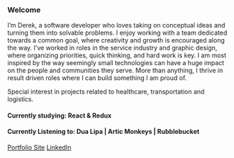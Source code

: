 ### Welcome

I’m Derek, a software developer who loves taking on conceptual ideas and turning them into solvable problems. I enjoy working with a team dedicated towards a common goal, where creativity and growth is encouraged along the way. I’ve worked in roles in the service industry and graphic design, where organizing priorities, quick thinking, and hard work is key. I am most inspired by the way seemingly small technologies can have a huge impact on the people and communities they serve. More than anything, I thrive in result driven roles where I can build something I am proud of. 

Special interest in projects related to healthcare, transportation and logistics. 

#### Currently studying: React & Redux
#### Currently Listening to: Dua Lipa | Artic Monkeys | Rubblebucket

[Portfolio Site](https://derekmurphy1993.github.io/)
[LinkedIn](https://www.linkedin.com/in/derekmurphy93/)

<!--
**derekmurphy1993/derekmurphy1993** is a ✨ _special_ ✨ repository because its `README.md` (this file) appears on your GitHub profile.

https://derekmurphy1993.github.io/
- 🔭 I’m currently working on ...
- 🌱 I’m currently learning ...
- 👯 I’m looking to collaborate on ...
- 🤔 I’m looking for help with ...
- 💬 Ask me about ...
- 📫 How to reach me: ...
- 😄 Pronouns: ...
- ⚡ Fun fact: ...
-->
